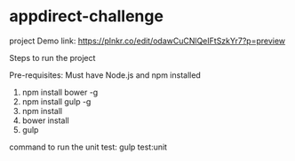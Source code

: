 # appdirect-challenge

project Demo link: https://plnkr.co/edit/odawCuCNlQeIFtSzkYr7?p=preview

Steps to run the project

Pre-requisites: Must have Node.js and npm installed

1. npm install bower -g
2. npm install gulp -g
3. npm install
4. bower install
5. gulp

command to run the unit test: 
gulp test:unit
